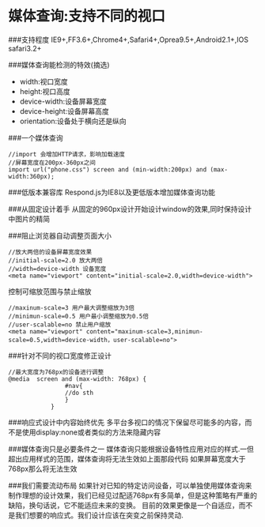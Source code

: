 # 媒体查询:支持不同的视口

###支持程度
IE9+,FF3.6+,Chrome4+,Safari4+,Oprea9.5+,Android2.1+,IOS safari3.2+

###媒体查询能检测的特效(摘选)
- width:视口宽度
- height:视口高度
- device-width:设备屏幕宽度
- device-height:设备屏幕高度
- orientation:设备处于横向还是纵向

###一个媒体查询
```
//import 会增加HTTP请求，影响加载速度
//屏幕宽度在200px-360px之间
import url("phone.css") screen and (min-width:200px) and (max-width:360px);
```

###低版本兼容库
Respond.js为IE8以及更低版本增加媒体查询功能

###从固定设计着手
从固定的960px设计开始设计window的效果,同时保持设计中图片的精简

###阻止浏览器自动调整页面大小
```
//放大两倍的设备屏幕宽度效果
//initial-scale=2.0 放大两倍
//width=device-width 设备宽度
<meta name="viewport" content="initial-scale=2.0,width=device-width">
```
控制可缩放范围与禁止缩放
```
//maxinum-scale=3 用户最大调整缩放为3倍
//minimun-scale=0.5 用户最小调整缩放为0.5倍
//user-scalable=no 禁止用户缩放
<meta name="viewport" content="maxinum-scale=3,minimun-scale=0.5,width=device-width，user-scalable=no">
```

###针对不同的视口宽度修正设计
```
//最大宽度为768px的设备进行调整
@media  screen and (max-width: 768px) {
				#nav{
				//do sth
				}
			}
```

###响应式设计中内容始终优先
多平台多视口的情况下保留尽可能多的内容，而不是使用display:none或者类似的方法来隐藏内容

###媒体查询只是必要条件之一
媒体查询只能根据设备特性应用对应的样式.一但超出应用样式的范围，媒体查询将无法生效如上面那段代码 如果屏幕宽度大于768px那么将无法生效

###我们需要流动布局
如果针对已知的特定访问设备，可以单独使用媒体查询来制作理想的设计效果，我们已经见过配适768px有多简单，但是这种策略有严重的缺陷，换句话说，它不能适应未来的变换。
目前的效果更像是一个自适应，而不是我们想要的响应式。我们设计应该在突变之前保持灵动.





